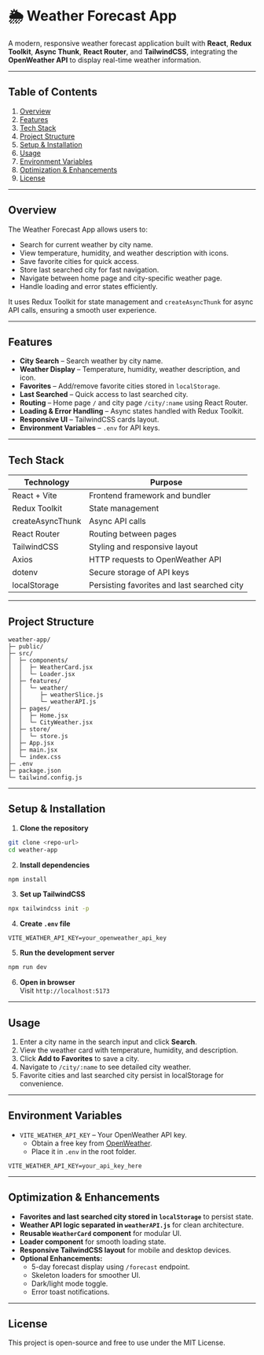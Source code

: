 # 🌦️ Weather Forecast App

A modern, responsive weather forecast application built with **React**, **Redux Toolkit**, **Async Thunk**, **React Router**, and **TailwindCSS**, integrating the **OpenWeather API** to display real-time weather information.

---

## Table of Contents
1. [Overview](#overview)
2. [Features](#features)
3. [Tech Stack](#tech-stack)
4. [Project Structure](#project-structure)
5. [Setup & Installation](#setup--installation)
6. [Usage](#usage)
7. [Environment Variables](#environment-variables)
8. [Optimization & Enhancements](#optimization--enhancements)
9. [License](#license)

---

## Overview

The Weather Forecast App allows users to:

- Search for current weather by city name.
- View temperature, humidity, and weather description with icons.
- Save favorite cities for quick access.
- Store last searched city for fast navigation.
- Navigate between home page and city-specific weather page.
- Handle loading and error states efficiently.

It uses Redux Toolkit for state management and `createAsyncThunk` for async API calls, ensuring a smooth user experience.

---

## Features

- **City Search** – Search weather by city name.
- **Weather Display** – Temperature, humidity, weather description, and icon.
- **Favorites** – Add/remove favorite cities stored in `localStorage`.
- **Last Searched** – Quick access to last searched city.
- **Routing** – Home page `/` and city page `/city/:name` using React Router.
- **Loading & Error Handling** – Async states handled with Redux Toolkit.
- **Responsive UI** – TailwindCSS cards layout.
- **Environment Variables** – `.env` for API keys.

---

## Tech Stack

| Technology | Purpose |
|------------|---------|
| React + Vite | Frontend framework and bundler |
| Redux Toolkit | State management |
| createAsyncThunk | Async API calls |
| React Router | Routing between pages |
| TailwindCSS | Styling and responsive layout |
| Axios | HTTP requests to OpenWeather API |
| dotenv | Secure storage of API keys |
| localStorage | Persisting favorites and last searched city |

---

## Project Structure

```
weather-app/
├─ public/
├─ src/
│  ├─ components/
│  │  ├─ WeatherCard.jsx
│  │  └─ Loader.jsx
│  ├─ features/
│  │  └─ weather/
│  │     ├─ weatherSlice.js
│  │     └─ weatherAPI.js
│  ├─ pages/
│  │  ├─ Home.jsx
│  │  └─ CityWeather.jsx
│  ├─ store/
│  │  └─ store.js
│  ├─ App.jsx
│  ├─ main.jsx
│  └─ index.css
├─ .env
├─ package.json
└─ tailwind.config.js
```

---

## Setup & Installation

1. **Clone the repository**

```bash
git clone <repo-url>
cd weather-app
```

2. **Install dependencies**

```bash
npm install
```

3. **Set up TailwindCSS**

```bash
npx tailwindcss init -p
```

4. **Create `.env` file**

```
VITE_WEATHER_API_KEY=your_openweather_api_key
```

5. **Run the development server**

```bash
npm run dev
```

6. **Open in browser**  
Visit `http://localhost:5173`

---

## Usage

1. Enter a city name in the search input and click **Search**.
2. View the weather card with temperature, humidity, and description.
3. Click **Add to Favorites** to save a city.
4. Navigate to `/city/:name` to see detailed city weather.
5. Favorite cities and last searched city persist in localStorage for convenience.

---

## Environment Variables

- `VITE_WEATHER_API_KEY` – Your OpenWeather API key.  
  - Obtain a free key from [OpenWeather](https://openweathermap.org/api).  
  - Place it in `.env` in the root folder.

```env
VITE_WEATHER_API_KEY=your_api_key_here
```

---

## Optimization & Enhancements

- **Favorites and last searched city stored in `localStorage`** to persist state.  
- **Weather API logic separated in `weatherAPI.js`** for clean architecture.  
- **Reusable `WeatherCard` component** for modular UI.  
- **Loader component** for smooth loading state.  
- **Responsive TailwindCSS layout** for mobile and desktop devices.  
- **Optional Enhancements:**  
  - 5-day forecast display using `/forecast` endpoint.  
  - Skeleton loaders for smoother UI.  
  - Dark/light mode toggle.  
  - Error toast notifications.  

---

## License

This project is open-source and free to use under the MIT License.
